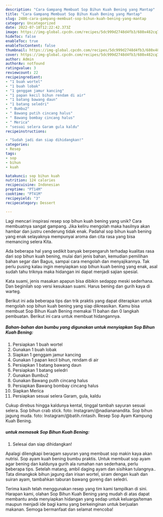 ```yaml
---
description: "Cara Gampang Membuat Sop Bihun Kuah Bening yang Mantap"
title: "Cara Gampang Membuat Sop Bihun Kuah Bening yang Mantap"
slug: 2486-cara-gampang-membuat-sop-bihun-kuah-bening-yang-mantap
category: Uncategorized
date: 2022-07-18T12:22:42.373Z
image: https://img-global.cpcdn.com/recipes/5dc999d2748d4fb3/680x482cq70/sop-bihun-kuah-bening-foto-resep-utama.jpg
hideToc: false
enableToc: true
enableTocContent: false
thumbnail: https://img-global.cpcdn.com/recipes/5dc999d2748d4fb3/680x482cq70/sop-bihun-kuah-bening-foto-resep-utama.jpg
cover: https://img-global.cpcdn.com/recipes/5dc999d2748d4fb3/680x482cq70/sop-bihun-kuah-bening-foto-resep-utama.jpg
author: Admin
authorAv: notfound
ratingvalue: 3
reviewcount: 22
recipeingredient:
- "1 buah wortel"
- "1 buah lobak"
- "1 genggam jamur kancing"
- "1 papan kecil bihun rendam di air"
- "1 batang bawang daun"
- "1 batang seledri"
- " Bumbu2"
- " Bawang putih cincang halus"
- " Bawang bombay cincang halus"
- " Merica"
- "sesuai selera Garam gula kaldu"
recipeinstructions:

- "Sudah jadi dan siap dihidangkan!"
categories:
- Resep
tags:
- sop
- bihun
- kuah

katakunci: sop bihun kuah 
nutrition: 124 calories
recipecuisine: Indonesian
preptime: "PT14M"
cooktime: "PT41M"
recipeyield: "3"
recipecategory: Dessert

---
```





Lagi mencari inspirasi resep sop bihun kuah bening yang unik? Cara membuatnya sangat gampang. Jika keliru mengolah maka hasilnya akan hambar dan justru cenderung tidak enak. Padahal sop bihun kuah bening yang enak selayaknya mempunyai aroma dan cita rasa yang bisa memancing selera Kita.





Ada beberapa hal yang sedikit banyak berpengaruh terhadap kualitas rasa dari sop bihun kuah bening, mulai dari jenis bahan, kemudian pemilihan bahan segar dan Bagus, sampai cara mengolah dan menyajikannya. Tak perlu pusing kalau ingin menyiapkan sop bihun kuah bening yang enak,      asal sudah tahu triknya maka hidangan ini dapat menjadi sajian spesial.














Kata suami, jenis masakan apapun bisa dibikin sedappp meski sederhana. Dan beginilah sop versi kesukaan suami. Harus bening dan gurih kaya di warteg.






Berikut ini ada beberapa tips dan trik praktis yang dapat diterapkan untuk mengolah sop bihun kuah bening yang siap dikreasikan. Kamu bisa membuat Sop Bihun Kuah Bening memakai 11 bahan dan 0 langkah pembuatan. Berikut ini cara untuk membuat hidangannya.

<!--inarticleads1-->

##### Bahan-bahan dan bumbu yang digunakan untuk menyiapkan Sop Bihun Kuah Bening:

1. Persiapkan 1 buah wortel
1. Gunakan 1 buah lobak
1. Siapkan 1 genggam jamur kancing
1. Gunakan 1 papan kecil bihun, rendam di air
1. Persiapkan 1 batang bawang daun
1. Persiapkan 1 batang seledri
1. Gunakan  Bumbu2
1. Gunakan  Bawang putih cincang halus
1. Persiapkan  Bawang bombay cincang halus
1. Siapkan  Merica
1. Persiapkan sesuai selera Garam, gula, kaldu


Cukup direbus hingga kaldunya kental, tinggal tambah sayuran sesuai selera. Sop bihun crab stick. foto: Instagram/@nadiananandita. Sop bihun jagung muda. foto: Instagram/@batih.rintasih. Resep Sop Ayam Kampung Kuah Bening. 

<!--inarticleads2-->

#####  untuk memasak Sop Bihun Kuah Bening:


1. Selesai dan siap dihidangkan!

Apalagi dilengkapi beragam sayuran yang membuat sop makin kaya akan nutrisi. Sop ayam kuah bening bumbu praktis. Untuk membuat sop ayam agar bening dan kaldunya gurih ala rumahan nan sederhana, perlu beberapa tips. Setelah matang, ambil daging ayam dan sisihkan tulangnya.. Tata dimangkok bihun jagung dan irisan wortel, siram dengan kuah dan suiran ayam, tambahkan taburan bawang goreng dan seledri. 

Terima kasih telah menggunakan resep yang tim kami tampilkan di sini. Harapan kami, olahan Sop Bihun Kuah Bening yang mudah di atas dapat membantu anda menyiapkan hidangan yang sedap untuk keluarga/teman maupun menjadi ide bagi kamu yang berkeinginan untuk berjualan makanan. Semoga bermanfaat dan selamat mencoba!
